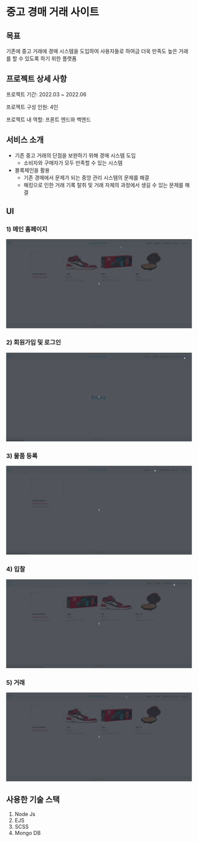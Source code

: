 # 중고 경매 거래 사이트

## 목표

기존에 중고 거래에 경매 시스템을 도입하여 사용자들로 하여금 더욱 만족도 높은 거래를 할 수 있도록 하기 위한 플랫폼

## 프로젝트 상세 사항

프로젝트 기간: 2022.03 ~ 2022.06

프로젝트 구성 인원: 4인

프로젝트 내 역할: 프론트 엔드와 백엔드

## 서비스 소개

- 기존 중고 거래의 단점을 보완하기 위해 경매 시스템 도입
  - 소비자와 구매자가 모두 만족할 수 있는 시스템
- 블록체인을 활용
  - 기존 경매에서 문제가 되는 중앙 관리 시스템의 문제를 해결
  - 해킹으로 인한 거래 기록 탈취 및 거래 자체의 과정에서 생길 수 있는 문제를 해결

## UI

### 1) 메인 홈페이지

![Main](./picture/Mul.gif)

### 2) 회원가입 및 로그인

![SignUp and SignIn](picture/MulProject-login-signup.gif)

### 3) 물품 등록

![Upload](picture/MulProject-upload-products.gif)

### 4) 입찰

![bid](picture/MulProject-first.gif)

### 5) 거래

![trade](picture/MulProject-trade.gif)

## 사용한 기술 스택

1. Node Js
2. EJS
3. SCSS
4. Mongo DB

